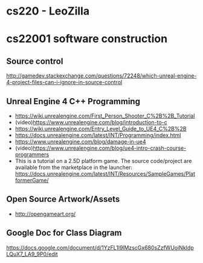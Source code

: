 cs220 - LeoZilla
=====

cs22001 software construction
===

Source control
--------------
http://gamedev.stackexchange.com/questions/72248/which-unreal-engine-4-project-files-can-i-ignore-in-source-control

Unreal Engine 4 C++ Programming
------------------------------------
* https://wiki.unrealengine.com/First_Person_Shooter_C%2B%2B_Tutorial
* (video)https://www.unrealengine.com/blog/introduction-to-c
* https://wiki.unrealengine.com/Entry_Level_Guide_to_UE4_C%2B%2B
* https://docs.unrealengine.com/latest/INT/Programming/index.html
* https://www.unrealengine.com/blog/damage-in-ue4
* (video)https://www.unrealengine.com/blog/ue4-intro-crash-course-programmers
* This is a tutorial on a 2.5D platform game.  The source code/project are available from the marketplace in the launcher: https://docs.unrealengine.com/latest/INT/Resources/SampleGames/PlatformerGame/


Open Source Artwork/Assets
--------------------------
* http://opengameart.org/

Google Doc for Class Diagram
------------------------------
https://docs.google.com/document/d/1YzFL1l9lMzscGx680sZzfWUoiNkIdpLQuX7_LA9_9P0/edit
